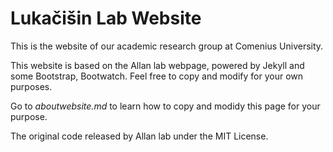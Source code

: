 # Lukačišin Lab Website

This is the website of our academic research group at Comenius University.

This website is based on the Allan lab webpage, powered by Jekyll and some Bootstrap, Bootwatch. Feel free to copy and modify for your own purposes. 

Go to *aboutwebsite.md* to learn how to copy and modidy this page for your purpose. 

The original code released by Allan lab under the MIT License.

